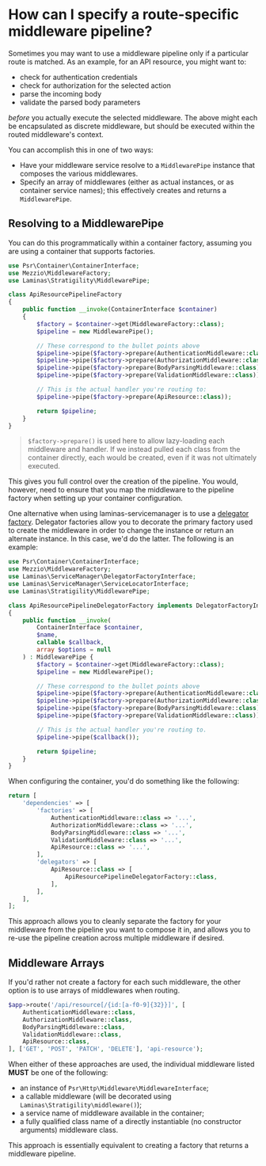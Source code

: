 # How can I specify a route-specific middleware pipeline?

Sometimes you may want to use a middleware pipeline only if a particular route
is matched. As an example, for an API resource, you might want to:

- check for authentication credentials
- check for authorization for the selected action
- parse the incoming body
- validate the parsed body parameters

*before* you actually execute the selected middleware. The above might each be
encapsulated as discrete middleware, but should be executed within the routed
middleware's context.

You can accomplish this in one of two ways:

- Have your middleware service resolve to a `MiddlewarePipe` instance that
  composes the various middlewares.
- Specify an array of middlewares (either as actual instances, or as container
  service names); this effectively creates and returns a `MiddlewarePipe`.

## Resolving to a MiddlewarePipe

You can do this programmatically within a container factory, assuming you are
using a container that supports factories.

```php
use Psr\Container\ContainerInterface;
use Mezzio\MiddlewareFactory;
use Laminas\Stratigility\MiddlewarePipe;

class ApiResourcePipelineFactory
{
    public function __invoke(ContainerInterface $container)
    {
        $factory = $container->get(MiddlewareFactory::class);
        $pipeline = new MiddlewarePipe();

        // These correspond to the bullet points above
        $pipeline->pipe($factory->prepare(AuthenticationMiddleware::class));
        $pipeline->pipe($factory->prepare(AuthorizationMiddleware::class));
        $pipeline->pipe($factory->prepare(BodyParsingMiddleware::class));
        $pipeline->pipe($factory->prepare(ValidationMiddleware::class));

        // This is the actual handler you're routing to:
        $pipeline->pipe($factory->prepare(ApiResource::class));

        return $pipeline;
    }
}
```

> `$factory->prepare()` is used here to allow lazy-loading each middleware and
> handler. If we instead pulled each class from the container directly, each would
> be created, even if it was not ultimately executed.

This gives you full control over the creation of the pipeline. You would,
however, need to ensure that you map the middleware to the pipeline factory when
setting up your container configuration.

One alternative when using laminas-servicemanager is to use a [delegator factory](https://docs.laminas.dev/laminas-servicemanager/delegators/).
Delegator factories allow you to decorate the primary factory used to create the
middleware in order to change the instance or return an alternate instance. In
this case, we'd do the latter. The following is an example:

```php
use Psr\Container\ContainerInterface;
use Mezzio\MiddlewareFactory;
use Laminas\ServiceManager\DelegatorFactoryInterface;
use Laminas\ServiceManager\ServiceLocatorInterface;
use Laminas\Stratigility\MiddlewarePipe;

class ApiResourcePipelineDelegatorFactory implements DelegatorFactoryInterface
{
    public function __invoke(
        ContainerInterface $container,
        $name,
        callable $callback,
        array $options = null
    ) : MiddlewarePipe {
        $factory = $container->get(MiddlewareFactory::class);
        $pipeline = new MiddlewarePipe();

        // These correspond to the bullet points above
        $pipeline->pipe($factory->prepare(AuthenticationMiddleware::class));
        $pipeline->pipe($factory->prepare(AuthorizationMiddleware::class));
        $pipeline->pipe($factory->prepare(BodyParsingMiddleware::class));
        $pipeline->pipe($factory->prepare(ValidationMiddleware::class));

        // This is the actual handler you're routing to.
        $pipeline->pipe($callback());

        return $pipeline;
    }
}
```

When configuring the container, you'd do something like the following:

```php
return [
    'dependencies' => [
        'factories' => [
            AuthenticationMiddleware::class => '...',
            AuthorizationMiddleware::class => '...',
            BodyParsingMiddleware::class => '...',
            ValidationMiddleware::class => '...',
            ApiResource::class => '...',
        ],
        'delegators' => [
            ApiResource::class => [
                ApiResourcePipelineDelegatorFactory::class,
            ],
        ],
    ],
];
```

This approach allows you to cleanly separate the factory for your middleware
from the pipeline you want to compose it in, and allows you to re-use the
pipeline creation across multiple middleware if desired.

## Middleware Arrays

If you'd rather not create a factory for each such middleware, the other option
is to use arrays of middlewares when routing.

```php
$app->route('/api/resource[/{id:[a-f0-9]{32}}]', [
    AuthenticationMiddleware::class,
    AuthorizationMiddleware::class,
    BodyParsingMiddleware::class,
    ValidationMiddleware::class,
    ApiResource::class,
], ['GET', 'POST', 'PATCH', 'DELETE'], 'api-resource');
```

When either of these approaches are used, the individual middleware listed
**MUST** be one of the following:

- an instance of `Psr\Http\Middleware\MiddlewareInterface`;
- a callable middleware (will be decorated using `Laminas\Stratigility\middleware()`);
- a service name of middleware available in the container;
- a fully qualified class name of a directly instantiable (no constructor
  arguments) middleware class.

This approach is essentially equivalent to creating a factory that returns a
middleware pipeline.
